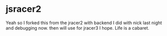 jsracer2
========
Yeah so I forked this from the jracer2 with backend I did with nick last night and debugging now.
then will use for jracer3 I hope. Life is a cabaret.

